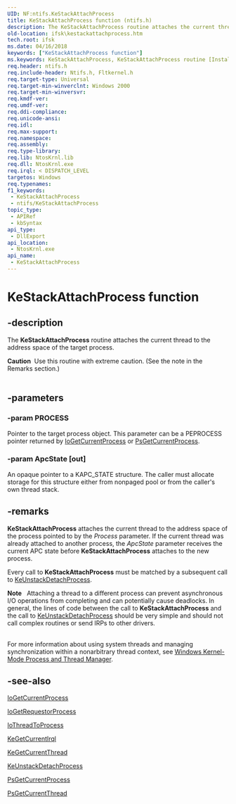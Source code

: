 ```yaml
---
UID: NF:ntifs.KeStackAttachProcess
title: KeStackAttachProcess function (ntifs.h)
description: The KeStackAttachProcess routine attaches the current thread to the address space of the target process.
old-location: ifsk\kestackattachprocess.htm
tech.root: ifsk
ms.date: 04/16/2018
keywords: ["KeStackAttachProcess function"]
ms.keywords: KeStackAttachProcess, KeStackAttachProcess routine [Installable File System Drivers], ifsk.kestackattachprocess, keref_de4fc228-753f-4077-8372-e5330c96d317.xml, ntifs/KeStackAttachProcess
req.header: ntifs.h
req.include-header: Ntifs.h, Fltkernel.h
req.target-type: Universal
req.target-min-winverclnt: Windows 2000
req.target-min-winversvr: 
req.kmdf-ver: 
req.umdf-ver: 
req.ddi-compliance: 
req.unicode-ansi: 
req.idl: 
req.max-support: 
req.namespace: 
req.assembly: 
req.type-library: 
req.lib: NtosKrnl.lib
req.dll: NtosKrnl.exe
req.irql: < DISPATCH_LEVEL
targetos: Windows
req.typenames: 
f1_keywords:
 - KeStackAttachProcess
 - ntifs/KeStackAttachProcess
topic_type:
 - APIRef
 - kbSyntax
api_type:
 - DllExport
api_location:
 - NtosKrnl.exe
api_name:
 - KeStackAttachProcess
---
```


# KeStackAttachProcess function


## -description

The <b>KeStackAttachProcess</b> routine attaches the current thread to the address space of the target process.
<div class="alert"><b>Caution</b>  Use this routine with extreme caution. (See the note in the Remarks section.)</div><div> </div>

## -parameters

### -param PROCESS

Pointer to the target process object. This parameter can be a PEPROCESS pointer returned by <a href="/windows-hardware/drivers/ddi/wdm/nf-wdm-iogetcurrentprocess">IoGetCurrentProcess</a> or [PsGetCurrentProcess](/windows-hardware/drivers/kernel/mm-bad-pointer#psgetcurrentprocess).

### -param ApcState [out]


An opaque pointer to a KAPC_STATE structure. The caller must allocate storage for this structure either from nonpaged pool or from the caller's own thread stack.

## -remarks

<b>KeStackAttachProcess</b> attaches the current thread to the address space of the process pointed to by the <i>Process</i> parameter. If the current thread was already attached to another process, the <i>ApcState</i> parameter receives the current APC state before <b>KeStackAttachProcess</b> attaches to the new process. 

Every call to <b>KeStackAttachProcess</b> must be matched by a subsequent call to <a href="/windows-hardware/drivers/ddi/ntifs/nf-ntifs-keunstackdetachprocess">KeUnstackDetachProcess</a>. 


<div class="alert"><b>Note</b>  
     Attaching a thread to a different process can prevent asynchronous I/O operations from completing and can potentially cause deadlocks. In general, the lines of code between the call to 
     <b>KeStackAttachProcess</b>
      and the call to 
     <a href="/windows-hardware/drivers/ddi/ntifs/nf-ntifs-keunstackdetachprocess">KeUnstackDetachProcess</a>
      should be very simple and should not call complex routines or send IRPs to other drivers. 
    </div>
<div> </div>


For more information about using system threads and managing synchronization within a nonarbitrary thread context, see [Windows Kernel-Mode Process and Thread Manager](/windows-hardware/drivers/kernel/windows-kernel-mode-process-and-thread-manager).

## -see-also

<a href="/windows-hardware/drivers/ddi/wdm/nf-wdm-iogetcurrentprocess">IoGetCurrentProcess</a>



<a href="/windows-hardware/drivers/ddi/ntifs/nf-ntifs-iogetrequestorprocess">IoGetRequestorProcess</a>



<a href="/windows-hardware/drivers/ddi/ntifs/nf-ntifs-iothreadtoprocess">IoThreadToProcess</a>



<a href="/windows-hardware/drivers/ddi/wdm/nf-wdm-kegetcurrentirql">KeGetCurrentIrql</a>



<a href="/windows-hardware/drivers/ddi/wdm/nf-wdm-kegetcurrentthread">KeGetCurrentThread</a>



<a href="/windows-hardware/drivers/ddi/ntifs/nf-ntifs-keunstackdetachprocess">KeUnstackDetachProcess</a>



[PsGetCurrentProcess](/windows-hardware/drivers/kernel/mm-bad-pointer#psgetcurrentprocess)



<a href="/windows-hardware/drivers/ddi/ntddk/nf-ntddk-psgetcurrentthread">PsGetCurrentThread</a>
